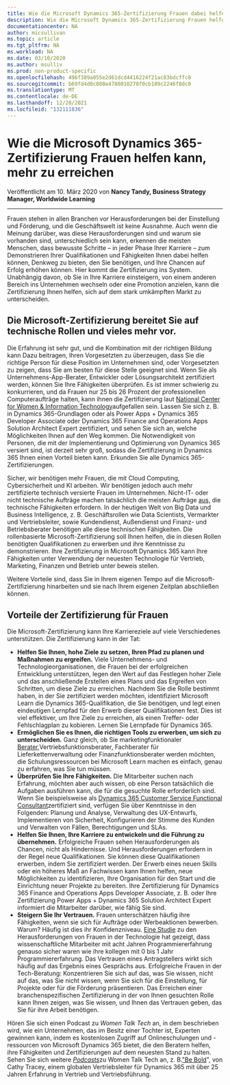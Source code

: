 ```yaml
---
title: Wie die Microsoft Dynamics 365-Zertifizierung Frauen dabei helfen kann, mehr | Microsoft-Dokumentation
description: Wie die Microsoft Dynamics 365-Zertifizierung Frauen helfen kann, mehr zu erreichen
documentationcenter: NA
author: micsullivan
ms.topic: article
ms.tgt_pltfrm: NA
ms.workload: NA
ms.date: 03/10/2020
ms.author: msulliv
ms.prod: non-product-specific
ms.openlocfilehash: 496f389a055e2d61dcd4416224f21ac83bdcffc8
ms.sourcegitcommit: b69fd4d0c808e4780010278f0cb189c2246f8dc0
ms.translationtype: MT
ms.contentlocale: de-DE
ms.lasthandoff: 12/28/2021
ms.locfileid: "132111836"
---
```

# <a name="how-microsoft-dynamics-365-certification-can-help-women-achieve-more"></a>Wie die Microsoft Dynamics 365-Zertifizierung Frauen helfen kann, mehr zu erreichen

Veröffentlicht am 10. März 2020 von **Nancy Tandy, Business Strategy Manager, Worldwide Learning**

___

Frauen stehen in allen Branchen vor Herausforderungen bei der Einstellung und Förderung, und die Geschäftswelt ist keine Ausnahme. Auch wenn die Meinung darüber, was diese Herausforderungen sind und warum sie vorhanden sind, unterschiedlich sein kann, erkennen die meisten Menschen, dass bewusste Schritte – in jeder Phase Ihrer Karriere – zum Demonstrieren Ihrer Qualifikationen und Fähigkeiten Ihnen dabei helfen können, Denkweg zu bieten, den Sie benötigen, und Ihre Chancen auf Erfolg erhöhen können. Hier kommt die Zertifizierung ins System. Unabhängig davon, ob Sie in Ihre Karriere einsteigern, von einem anderen Bereich ins Unternehmen wechseln oder eine Promotion anzielen, kann die Zertifizierung Ihnen helfen, sich auf dem stark umkämpften Markt zu unterscheiden.

## <a name="microsoft-certification-prepares-you-for-tech-roles-and-a-whole-lot-more"></a>Die Microsoft-Zertifizierung bereitet Sie auf technische Rollen und vieles mehr vor.

Die Erfahrung ist sehr gut, und die Kombination mit der richtigen Bildung kann Dazu beitragen, Ihren Vorgesetzten zu überzeugen, dass Sie die richtige Person für diese Position im Unternehmen sind, oder Vorgesetzten zu zeigen, dass Sie am besten für diese Stelle geeignet sind. Wenn Sie als Unternehmens-App-Berater, Entwickler oder Lösungsarchitekt zertifiziert werden, können Sie Ihre Fähigkeiten überprüfen. Es ist immer schwierig zu konkurrieren, und da Frauen nur 25 bis 26 Prozent der professionellen Computeraufträge halten, kann ihnen die Zertifizierung laut [National Center for Women & Information Technology](https://www.ncwit.org/resources/numbers)aufgefallen sein. Lassen Sie sich z. B. in Dynamics 365-Grundlagen oder als Power Apps + Dynamics 365 Developer Associate oder Dynamics 365 Finance and Operations Apps Solution Architect Expert zertifiziert, und sehen Sie sich an, welche Möglichkeiten Ihnen auf den Weg kommen. Die Notwendigkeit von Personen, die mit der Implementierung und Optimierung von Dynamics 365 versiert sind, ist derzeit sehr groß, sodass die Zertifizierung in Dynamics 365 Ihnen einen Vorteil bieten kann. Erkunden Sie alle Dynamics 365-Zertifizierungen.

Sicher, wir benötigen mehr Frauen, die mit Cloud Computing, Cybersicherheit und KI arbeiten. Wir benötigen jedoch auch mehr zertifizierte technisch versierte Frauen im Unternehmen. Nicht-IT- oder nicht technische Aufträge machen tatsächlich die meisten Aufträge [aus,](https://www.breakinto.tech/blog/2015/9/8/do-you-need-tech-skills-to-land-a-tech-job) die technische Fähigkeiten erfordern. In der heutigen Welt von Big Data und Business Intelligence, z. B. Geschäftsrollen wie Data Scientists, Vermarkter und Vertriebsleiter, sowie Kundendienst, Außendienst und Finanz- und Betriebsberater benötigen alle diese technischen Fähigkeiten. Die rollenbasierte Microsoft-Zertifizierung soll Ihnen helfen, die in diesen Rollen benötigten Qualifikationen zu erwerben und ihre Kenntnisse zu demonstrieren. Ihre Zertifizierung in Microsoft Dynamics 365 kann Ihre Fähigkeiten unter Verwendung der neuesten Technologie für Vertrieb, Marketing, Finanzen und Betrieb unter beweis stellen.

Weitere Vorteile sind, dass Sie in Ihrem eigenen Tempo auf die Microsoft-Zertifizierung hinarbeiten und sie nach Ihrem eigenen Zeitplan abschließen können.

## <a name="how-certification-benefits-women"></a>Vorteile der Zertifizierung für Frauen

Die Microsoft-Zertifizierung kann Ihre Karriereziele auf viele Verschiedenes unterstützen. Die Zertifizierung kann in der Tat:

- **Helfen Sie Ihnen, hohe Ziele zu setzen, Ihren Pfad zu planen und Maßnahmen zu ergreifen.** Viele Unternehmens- und Technologieorganisationen, die Frauen bei der erfolgreichen Entwicklung unterstützen, legen den Wert auf das Festlegen hoher Ziele und das anschließende Erstellen eines Plans und das Ergreifen von Schritten, um diese Ziele zu erreichen. Nachdem Sie die Rolle bestimmt haben, in der Sie zertifiziert werden möchten, identifiziert Microsoft Learn die Dynamics 365-Qualifikation, die Sie benötigen, und legt einen eindeutigen Lernpfad für den Erwerb dieser Qualifikationen fest. Dies ist viel effektiver, um Ihre Ziele zu erreichen, als einen Treffer- oder Fehlschlagplan zu kobieren. Lernen Sie Lernpfade für Dynamics 365.
- **Ermöglichen Sie es Ihnen, die richtigen Tools zu erwerben, um sich zu unterscheiden.** Ganz gleich, ob Sie marketingfunktionaler [Berater,](/learn/certifications/d365-functional-consultant-marketing?wt.mc_id=learningredirect_certs-web-wwl?WT.mc_id=BAblog7__Dynamics-Blog-wwl)Vertriebsfunktionsberater, [](/learn/certifications/d365-functional-consultant-sales?wt.mc_id=learningredirect_certs-web-wwl?WT.mc_id=BAblog7__Dynamics-Blog-wwl)Fachberater für Lieferkettenverwaltung oder Finanzfunktionsberater werden möchten, die Schulungsressourcen bei Microsoft Learn machen es einfach, genau zu erfahren, was Sie tun müssen. [](/learn/certifications/d365-functional-consultant-supply-chain-management?wt.mc_id=learningredirect_certs-web-wwl?WT.mc_id=BAblog7__Dynamics-Blog-wwl) [](/learn/certifications/d365-functional-consultant-financials?wt.mc_id=learningredirect_certs-web-wwl?WT.mc_id=__--)
- **Überprüfen Sie Ihre Fähigkeiten.** Die Mitarbeiter suchen nach Erfahrung, möchten aber auch wissen, ob eine Person tatsächlich die Aufgaben ausführen kann, die für die gesuchte Rolle erforderlich sind. Wenn Sie beispielsweise als [Dynamics 365 Customer Service Functional Consultant](/learn/certifications/d365-functional-consultant-customer-service?WT.mc_id=__--)zertifiziert sind, verfügen Sie über Kenntnisse in den Folgenden: Planung und Analyse, Verwaltung des UX-Entwurfs, Implementieren von Sicherheit, Konfigurieren der Stimme des Kunden und Verwalten von Fällen, Berechtigungen und SLAs.
- **Helfen Sie Ihnen, Ihre Karriere zu entwickeln und die Führung zu übernehmen.** Erfolgreiche Frauen sehen Herausforderungen als Chancen, nicht als Hindernisse. Und Herausforderungen erfordern in der Regel neue Qualifikationen. Sie können diese Qualifikationen erwerben, indem Sie zertifiziert werden. Der Erwerb eines neuen Skills oder ein höheres Maß an Fachwissen kann Ihnen helfen, neue Möglichkeiten zu identifizieren, Ihre Organisation für den Start und die Einrichtung neuer Projekte zu bereiten. Ihre Zertifizierung für Dynamics 365 Finance and Operations Apps Developer Associate, z. B. oder Ihre Zertifizierung Power Apps + Dynamics 365 Solution Architect Expert informiert die Mitarbeiter darüber, wie fähig Sie sind.
- **Steigern Sie Ihr Vertrauen.** Frauen unterschätzen häufig ihre Fähigkeiten, wenn sie sich für Aufträge oder Werbeaktionen bewerben. Warum? Häufig ist dies ihr Konfidenzniveau. [Eine Studie](https://uxdesign.cc/overcoming-the-challenges-of-being-a-woman-in-tech-91930375c40f) zu den Herausforderungen von Frauen in der Technologie hat gezeigt, dass wissenschaftliche Mitarbeiter mit acht Jahren Programmiererfahrung genauso sicher waren wie ihre kollegen mit 0 bis 1 Jahr Programmiererfahrung. Das Vertrauen eines Antragstellers wirkt sich häufig auf das Ergebnis eines Gesprächs aus. Erfolgreiche Frauen in der Tech-Beratung: Konzentrieren Sie sich auf das, was Sie wissen, nicht auf das, was Sie nicht wissen, wenn Sie sich für die Einstellung, für Projekte oder für die Förderung präsentieren. Das Erreichen einer branchenspezifischen Zertifizierung in der von Ihnen gesuchten Rolle kann Ihnen zeigen, was Sie wissen, und Ihnen das Vertrauen geben, das Sie für ihre Arbeit benötigen.

Hören Sie sich einen Podcast zu [](https://mariewiese.com/2019/02/10/women-talk-tech-episode-5-how-to-support-women-in-tech/) _Women Talk Tech_ an, in dem beschrieben wird, wie ein Unternehmen, das im Besitz einer Tochter ist, Experten gewinnen kann, indem es kostenlosen Zugriff auf Onlineschulungen und -ressourcen von Microsoft Dynamics 365 bietet, die den Beratern helfen, ihre Fähigkeiten und Zertifizierungen auf dem neuesten Stand zu halten. Sehen Sie sich weitere [ _Podcasts_](https://mariewiese.com/womentalktech/)zu Women Talk Tech an, z. B.["Be Bold](https://mariewiese.com/2019/03/26/women-talk-tech-episode-8-be-bold/)", von Cathy Tracey, einem globalen Vertriebsleiter für Dynamics 365 mit über 25 Jahren Erfahrung in Vertrieb und Vertriebsführung.